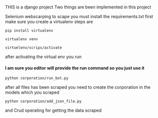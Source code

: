THIS is a django project 
Two things are been implemented in this project 

Selenium webscarping 
to scape you must install the requirements.txt first
make sure you create a virtualenv 
steps are

`pip install virtualenv`

`virtualenv venv`

`virtuelenv/scrips/activate`

after activating the virtual env you run 
#### I am sure you editor will provide the run command so you just use it 

`python corporation/run_bot.py`

after all files has been scraped you need to create the 
corporation in the models which you scraped

`python corporation/add_json_file.py`

and Crud operating for getting the data scraped
